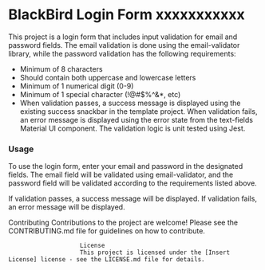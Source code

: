# BlackBird Login Form xxxxxxxxxxx
        
This project is a login form that includes input validation for email and password fields. The email validation is done using the email-validator library, while the password validation has the following requirements:

- Minimum of 8 characters
- Should contain both uppercase and lowercase letters
- Minimum of 1 numerical digit (0-9)
- Minimum of 1 special character (!@#$%^&*, etc)
- When validation passes, a success message is displayed using the existing success snackbar in the template project. When validation fails, an error message is displayed using the error state from the text-fields Material UI component. The validation logic is unit tested using Jest.

### Usage

To use the login form, enter your email and password in the designated fields. The email field will be validated using email-validator, and the password field will be validated according to the requirements listed above.

If validation passes, a success message will be displayed. If validation fails, an error message will be displayed.

Contributing
Contributions to the project are welcome! Please see the CONTRIBUTING.md file for guidelines on how to contribute.

                        License
                        This project is licensed under the [Insert License] license - see the LICENSE.md file for details.
